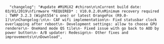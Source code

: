       "changelog": "#update #MiMiX2 #chiron\n\nCurrent build date: 03/01/2019\nfirmware *REQUIRED* : V10.0.2.0\nMinimum recovery required : TWRP 3.2.3 (Wight554's one) or latest OrangeFox (R9.0-1)\n\nChangelog:\n\n- CAF wifi implementation\n- Fixd statusbar clock overlapping after reboot\n- Development settings: allow to choose GPU renderer\n- OneHand mode QS tile\n- Fixed issue with go back to AOD by power button\n- A/B updater: Redesign\n- Other fixes and improvements\n\nDownload",
